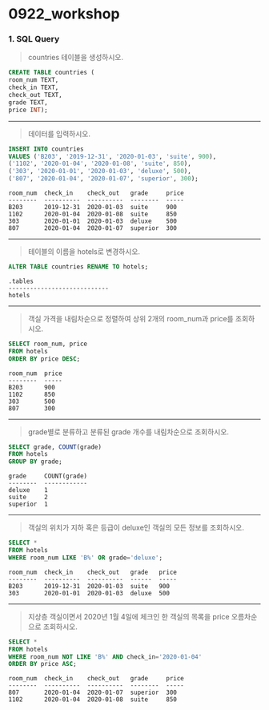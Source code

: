 

# 0922_workshop

### 1. SQL Query

> countries 테이블을 생성하시오.

```sql
CREATE TABLE countries (
room_num TEXT,
check_in TEXT,
check_out TEXT,
grade TEXT,
price INT);
```

---

>데이터를 입력하시오.

```sql
INSERT INTO countries
VALUES ('B203', '2019-12-31', '2020-01-03', 'suite', 900),
('1102', '2020-01-04', '2020-01-08', 'suite', 850),
('303', '2020-01-01', '2020-01-03', 'deluxe', 500),
('807', '2020-01-04', '2020-01-07', 'superior', 300);
```

```
room_num  check_in    check_out   grade     price
--------  ----------  ----------  --------  -----
B203      2019-12-31  2020-01-03  suite     900
1102      2020-01-04  2020-01-08  suite     850
303       2020-01-01  2020-01-03  deluxe    500
807       2020-01-04  2020-01-07  superior  300
```

---

> 테이블의 이름을 hotels로 변경하시오.

```sql
ALTER TABLE countries RENAME TO hotels;
```

```
.tables
----------------------------
hotels
```

---

> 객실 가격을 내림차순으로 정렬하여 상위 2개의 room_num과 price를 조회하시오.

```sql
SELECT room_num, price
FROM hotels
ORDER BY price DESC;

```

```
room_num  price
--------  -----
B203      900
1102      850
303       500
807       300
```

---

> grade별로 분류하고 분류된 grade 개수를 내림차순으로 조회하시오.

```sql
SELECT grade, COUNT(grade)
FROM hotels
GROUP BY grade;
```

```
grade     COUNT(grade)
--------  ------------
deluxe    1
suite     2
superior  1
```

---

> 객실의 위치가 지하 혹은 등급이 deluxe인 객실의 모든 정보를 조회하시오.

```sql
SELECT *
FROM hotels
WHERE room_num LIKE 'B%' OR grade='deluxe';
```

```
room_num  check_in    check_out   grade   price
--------  ----------  ----------  ------  -----
B203      2019-12-31  2020-01-03  suite   900
303       2020-01-01  2020-01-03  deluxe  500
```

---

> 지상층 객실이면서 2020년 1월 4일에 체크인 한 객실의 목록을 price 오름차순으로 조회하시오.

```sql
SELECT *
FROM hotels
WHERE room_num NOT LIKE 'B%' AND check_in='2020-01-04'
ORDER BY price ASC;
```

```
room_num  check_in    check_out   grade     price
--------  ----------  ----------  --------  -----
807       2020-01-04  2020-01-07  superior  300
1102      2020-01-04  2020-01-08  suite     850
```

